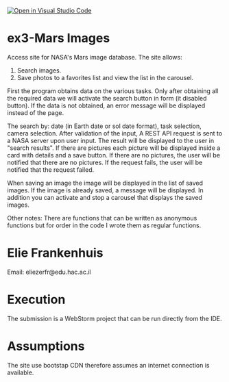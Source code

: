 [![Open in Visual Studio Code](https://classroom.github.com/assets/open-in-vscode-f059dc9a6f8d3a56e377f745f24479a46679e63a5d9fe6f495e02850cd0d8118.svg)](https://classroom.github.com/online_ide?assignment_repo_id=6554518&assignment_repo_type=AssignmentRepo)
# ex3-Mars Images
Access site for NASA's Mars image database.
The site allows:
1. Search images.
2. Save photos to a favorites list and view the list in the carousel.

First the program obtains data on the various tasks.
Only after obtaining all the required data we will activate the search button in form (it disabled button).
If the data is not obtained, an error message will be displayed instead of the page.

The search by: date (in Earth date or sol date format), task selection, camera selection.
After validation of the input, A REST API request is sent to a NASA server upon user input.
The result will be displayed to the user in "search results".
If there are pictures each picture will be displayed inside a card with details and a save button.
If there are no pictures, the user will be notified that there are no pictures.
If the request fails, the user will be notified that the request failed.

When saving an image the image will be displayed in the list of saved images.
If the image is already saved, a message will be displayed.
In addition you can activate and stop a carousel that displays the saved images.

Other notes:
There are functions that can be written as anonymous functions but for order in the code I wrote them as regular functions.


<h1>Elie Frankenhuis</h1>
<p>Email: eliezerfr@edu.hac.ac.il</p>

<h1>Execution</h1>
<p>
The submission is a WebStorm project that can be run directly from the IDE.
</p>
<h1>Assumptions</h1>
<p>
  The site use bootstap CDN therefore assumes an internet connection is available.
</p>